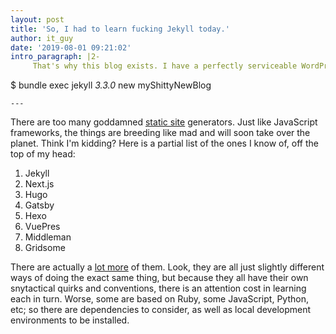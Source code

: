 ```yaml
---
layout: post
title: 'So, I had to learn fucking Jekyll today.'
author: it_guy
date: '2019-08-01 09:21:02'
intro_paragraph: |2-
     That's why this blog exists. I have a perfectly serviceable WordPress CMS that I have been using for yonks, but I need to learn yet another damn framework today, so I spun this thing up. 

  ```
  $ bundle exec jekyll _3.3.0_ new  myShittyNewBlog
  ```
---
```

There are too many goddamned [static site](https://en.wikipedia.org/wiki/Static_web_page) generators. Just like JavaScript frameworks, the things are breeding like mad and will soon take over the planet. Think I'm kidding? Here is a partial list of the ones I know of, off the top of my head:

1. Jekyll
2. Next.js
3. Hugo
4. Gatsby
5. Hexo
6. VuePres
7. Middleman
8. Gridsome

There are actually a [lot more](https://www.staticgen.com/) of them. Look, they are all just slightly different ways of doing the exact same thing, but because they all have their own snytactical quirks and conventions, there is an attention cost in learning each in turn. Worse, some are based on Ruby, some JavaScript, Python, etc; so there are dependencies to consider, as well as local development environments to be installed.

